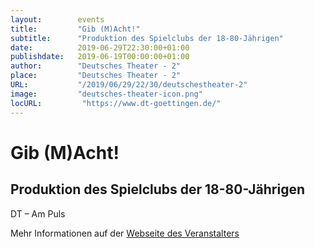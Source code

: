```yaml
---
layout:        events
title:         "Gib (M)Acht!"
subtitle:      "Produktion des Spielclubs der 18-80-Jährigen"
date:          2019-06-29T22:30:00+01:00
publishdate:   2019-06-19T00:00:00+01:00
author:        "Deutsches Theater - 2"
place:         "Deutsches Theater - 2"
URL:           "/2019/06/29/22/30/deutschestheater-2"
image:         "deutsches-theater-icon.png"
locURL:         "https://www.dt-goettingen.de/"
---
```


Gib (M)Acht!
===========

Produktion des Spielclubs der 18-80-Jährigen
-----------

 DT – Am Puls

Mehr Informationen auf der [Webseite des Veranstalters](https://www.dt-goettingen.de/stueck/gib-macht/)
